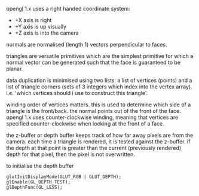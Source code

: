 opengl 1.x uses a right handed coordinate system:
- +X axis is right
- +Y axis is up visually
- +Z axis is into the camera

normals are normalised (length 1) vectors perpendicular to faces.

triangles are versatile primitives which are the simplest primitive for which a normal vector can be generated such that the face is guaranteed to be planar.

data duplication is minimised using two lists: a list of vertices (points) and a list of triangle corners (sets of 3 integers which index into the vertex array). i.e. 'which vertices should i use to construct this triangle'.

winding order of vertices matters. this is used to determine which side of a triangle is the front/back. the normal points out of the front of the face.
opengl 1.x uses counter-clockwise winding, meaning that vertices are specified counter-clockwise when looking at the front of a face.

the z-buffer or depth buffer keeps track of how far away pixels are from the camera. each time a triangle is rendered, it is tested against the z-buffer. if the depth at that point is greater than the current (previously rendered) depth for that pixel, then the pixel is not overwritten.

to initialise the depth buffer
```
glutInitDisplayMode(GLUT_RGB | GLUT_DEPTH);
glEnable(GL_DEPTH_TEST);
glDepthFunc(GL_LESS);
```
